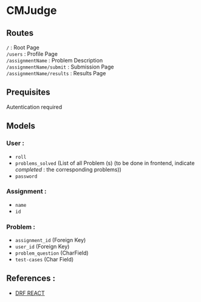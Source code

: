 # CMJudge

## Routes 
`/` : Root Page <br>
`/users` : Profile Page <br>
`/assignmentName` : Problem Description <br>
`/assignmentName/submit` : Submission Page <br>
`/assignmentName/results` : Results Page <br>

## Prequisites
Autentication required

## Models
### User :
 * `roll`
 * `problems_solved`
  (List of all Problem (s) (to be done in frontend, indicate *completed* : the corresponding problems))
 * `password`
 
### Assignment : 
 * `name`
 * `id`
 
### Problem : 
 * `assignment_id` (Foreign Key)
 * `user_id` (Foreign Key)
 * `problem_question` (CharField)
 * `test-cases` (Char Field)

## References : 
* [DRF REACT](https://wsvincent.com/django-rest-framework-react-tutorial/) 
